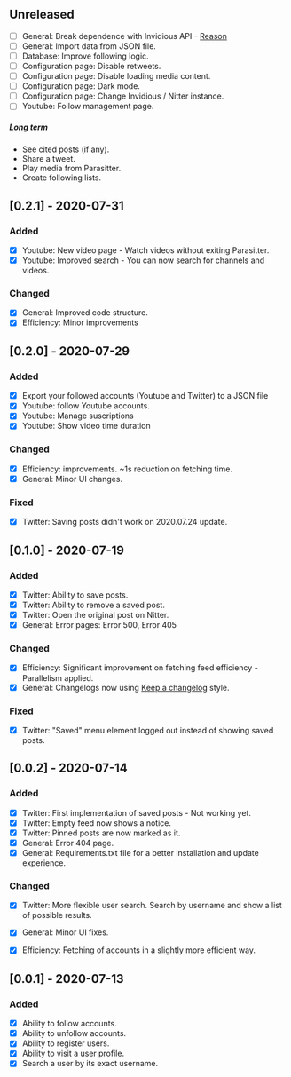 ## Unreleased
- [ ] General: Break dependence with Invidious API - [Reason](https://github.com/iv-org/invidious/issues/1320)
- [ ] General: Import data from JSON file.
- [ ] Database: Improve following logic.
- [ ] Configuration page: Disable retweets.
- [ ] Configuration page: Disable loading media content.
- [ ] Configuration page: Dark mode.
- [ ] Configuration page: Change Invidious / Nitter instance.
- [ ] Youtube: Follow management page.

##### Long term
- See cited posts (if any).
- Share a tweet.
- Play media from Parasitter.
- Create following lists.

## [0.2.1] - 2020-07-31
### Added
- [x] Youtube: New video page - Watch videos without exiting Parasitter.
- [x] Youtube: Improved search - You can now search for channels and videos.

### Changed
- [x] General: Improved code structure.
- [x] Efficiency: Minor improvements

## [0.2.0] - 2020-07-29
### Added
- [x] Export your followed accounts (Youtube and Twitter) to a JSON file
- [x] Youtube: follow Youtube accounts.
- [x] Youtube: Manage suscriptions
- [x] Youtube: Show video time duration

### Changed
- [x] Efficiency: improvements. ~1s reduction on fetching time.
- [x] General: Minor UI changes.

### Fixed
- [x] Twitter: Saving posts didn't work on 2020.07.24 update.

## [0.1.0] - 2020-07-19
### Added
- [x] Twitter: Ability to save posts.
- [x] Twitter: Ability to remove a saved post.
- [x] Twitter: Open the original post on Nitter.
- [x] General: Error pages: Error 500, Error 405

### Changed
- [x] Efficiency: Significant improvement on fetching feed efficiency - Parallelism applied.
- [x] General: Changelogs now using [Keep a changelog](https://keepachangelog.com/en/1.0.0/) style.

### Fixed
- [x] Twitter: "Saved" menu element logged out instead of showing saved posts.

## [0.0.2] - 2020-07-14
### Added
- [x] Twitter: First implementation of saved posts - Not working yet.
- [x] Twitter: Empty feed now shows a notice.
- [x] Twitter: Pinned posts are now marked as it.
- [x] General: Error 404 page.
- [x] General: Requirements.txt file for a better installation and update experience.

### Changed
- [x] Twitter: More flexible user search. Search by username and show a list of possible results.
- [x] General: Minor UI fixes.
- [x] Efficiency: Fetching of accounts in a slightly more efficient way.



## [0.0.1] - 2020-07-13
### Added
- [x] Ability to follow accounts.
- [x] Ability to unfollow accounts.
- [x] Ability to register users.
- [x] Ability to visit a user profile.
- [x] Search a user by its exact username.
